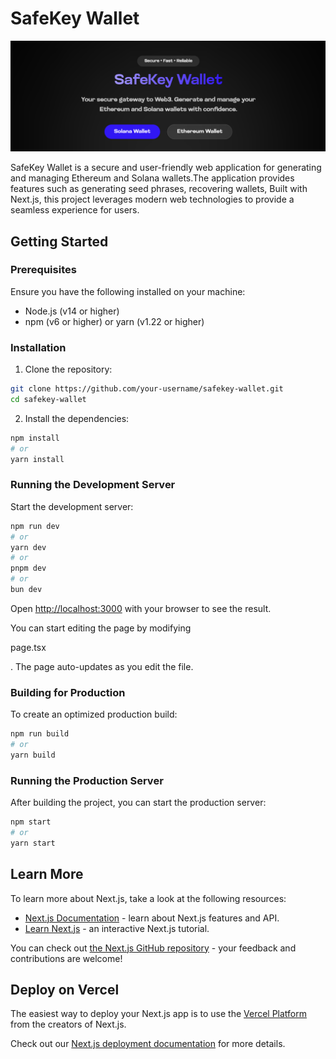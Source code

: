 # SafeKey Wallet
![SafeKey Wallet Homepage](image.png)

SafeKey Wallet is a secure and user-friendly web application for generating and managing Ethereum and Solana wallets.The application provides features such as generating seed phrases, recovering wallets, Built with Next.js, this project leverages modern web technologies to provide a seamless experience for users.


## Getting Started

### Prerequisites

Ensure you have the following installed on your machine:

- Node.js (v14 or higher)
- npm (v6 or higher) or yarn (v1.22 or higher)

### Installation

1. Clone the repository:

```bash
git clone https://github.com/your-username/safekey-wallet.git
cd safekey-wallet
```

2. Install the dependencies:

```bash
npm install
# or
yarn install
```

### Running the Development Server

Start the development server:

```bash
npm run dev
# or
yarn dev
# or
pnpm dev
# or
bun dev
```

Open [http://localhost:3000](http://localhost:3000) with your browser to see the result.

You can start editing the page by modifying 

page.tsx

. The page auto-updates as you edit the file.

### Building for Production

To create an optimized production build:

```bash
npm run build
# or
yarn build
```

### Running the Production Server

After building the project, you can start the production server:

```bash
npm start
# or
yarn start
```

## Learn More

To learn more about Next.js, take a look at the following resources:

- [Next.js Documentation](https://nextjs.org/docs) - learn about Next.js features and API.
- [Learn Next.js](https://nextjs.org/learn) - an interactive Next.js tutorial.

You can check out [the Next.js GitHub repository](https://github.com/vercel/next.js) - your feedback and contributions are welcome!

## Deploy on Vercel

The easiest way to deploy your Next.js app is to use the [Vercel Platform](https://vercel.com/new?utm_medium=default-template&filter=next.js&utm_source=create-next-app&utm_campaign=create-next-app-readme) from the creators of Next.js.

Check out our [Next.js deployment documentation](https://nextjs.org/docs/app/building-your-application/deploying) for more details.